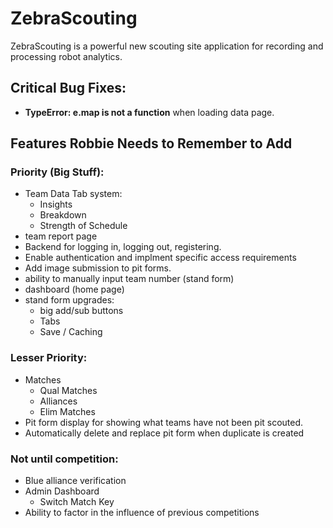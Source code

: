 # ZebraScouting

ZebraScouting is a powerful new scouting site application for recording and processing robot analytics.

## Critical Bug Fixes:

* **TypeError: e.map is not a function** when loading data page.

## Features Robbie Needs to Remember to Add

### Priority (Big Stuff):

* Team Data Tab system:
  * Insights
  * Breakdown
  * Strength of Schedule
* team report page
* Backend for logging in, logging out, registering.
* Enable authentication and implment specific access requirements
* Add image submission to pit forms.
* ability to manually input team number (stand form)
* dashboard (home page)
* stand form upgrades:
  * big add/sub buttons
  * Tabs
  * Save / Caching

### Lesser Priority:

* Matches
  * Qual Matches
  * Alliances
  * Elim Matches
* Pit form display for showing what teams have not been pit scouted.
* Automatically delete and replace pit form when duplicate is created

### Not until competition:

* Blue alliance verification
* Admin Dashboard
  * Switch Match Key
* Ability to factor in the influence of previous competitions
